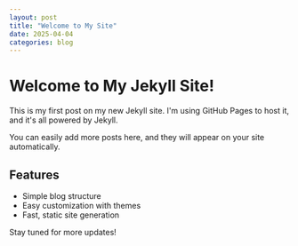 ```yaml
---
layout: post
title: "Welcome to My Site"
date: 2025-04-04
categories: blog
---
```


# Welcome to My Jekyll Site!

This is my first post on my new Jekyll site. I'm using GitHub Pages to host it, and it's all powered by Jekyll.

You can easily add more posts here, and they will appear on your site automatically.

## Features
- Simple blog structure
- Easy customization with themes
- Fast, static site generation

Stay tuned for more updates!

